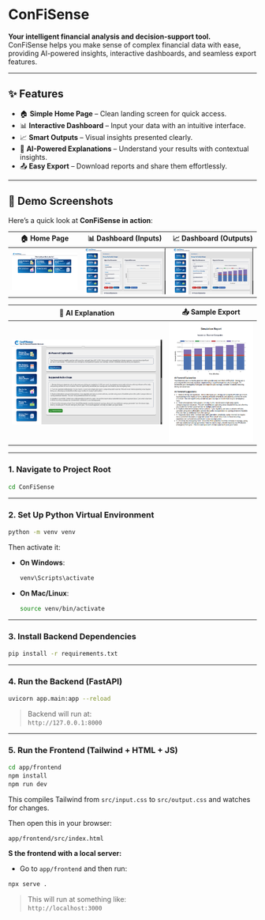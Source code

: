 # ConFiSense

**Your intelligent financial analysis and decision-support tool.**  
ConFiSense helps you make sense of complex financial data with ease, providing AI-powered insights, interactive dashboards, and seamless export features.

---

## ✨ Features

- 🏠 **Simple Home Page** – Clean landing screen for quick access.
- 📊 **Interactive Dashboard** – Input your data with an intuitive interface.
- 📈 **Smart Outputs** – Visual insights presented clearly.
- 🤖 **AI-Powered Explanations** – Understand your results with contextual insights.
- 📤 **Easy Export** – Download reports and share them effortlessly.

---

## 📸 Demo Screenshots

Here’s a quick look at **ConFiSense in action**:  

| 🏠 Home Page | 📊 Dashboard (Inputs) | 📈 Dashboard (Outputs) |
|--------------|-----------------------|-------------------------|
| ![Home Page](demo_screenshots/home-page.png) | ![Dashboard with Inputs](demo_screenshots/dashboard-Winputs.png) | ![Dashboard with Outputs](demo_screenshots/dashboard-Woutputs.png) |

| 🤖 AI Explanation | 📤 Sample Export |
|-------------------|------------------|
| ![AI Explanation](demo_screenshots/dashboard-AIexplanation.png) | ![Sample Export](demo_screenshots/sample-export.png) |

---

### 1. Navigate to Project Root

```bash
cd ConFiSense
```

---

### 2. Set Up Python Virtual Environment

```bash
python -m venv venv
```

Then activate it:

- **On Windows**:

    ```bash
    venv\Scripts\activate
    ```

- **On Mac/Linux**:

    ```bash
    source venv/bin/activate
    ```


---

### 3. Install Backend Dependencies

```bash
pip install -r requirements.txt
```

---

### 4. Run the Backend (FastAPI)

```bash
uvicorn app.main:app --reload
```

> Backend will run at:  
> `http://127.0.0.1:8000`

---

### 5. Run the Frontend (Tailwind + HTML + JS)

```bash
cd app/frontend
npm install
npm run dev
```

This compiles Tailwind from `src/input.css` to `src/output.css` and watches for changes.

Then open this in your browser:

```
app/frontend/src/index.html
```

**S the frontend with a local server:**

- Go to `app/frontend` and then run:

```bash
npx serve .
```

> This will run at something like:  
> `http://localhost:3000`

